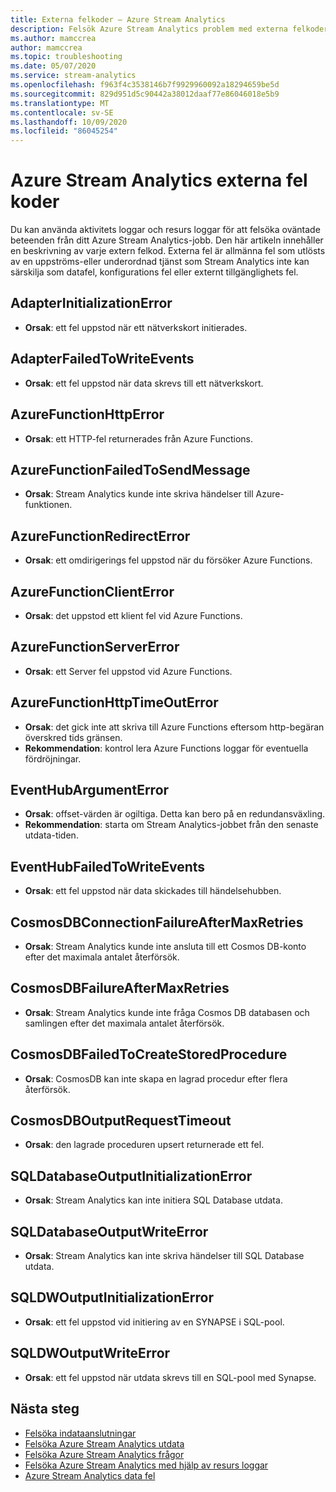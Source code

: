 ```yaml
---
title: Externa felkoder – Azure Stream Analytics
description: Felsök Azure Stream Analytics problem med externa felkoder.
ms.author: mamccrea
author: mamccrea
ms.topic: troubleshooting
ms.date: 05/07/2020
ms.service: stream-analytics
ms.openlocfilehash: f963f4c3538146b7f9929960092a18294659be5d
ms.sourcegitcommit: 829d951d5c90442a38012daaf77e86046018e5b9
ms.translationtype: MT
ms.contentlocale: sv-SE
ms.lasthandoff: 10/09/2020
ms.locfileid: "86045254"
---
```

# <a name="azure-stream-analytics-external-error-codes"></a>Azure Stream Analytics externa fel koder

Du kan använda aktivitets loggar och resurs loggar för att felsöka oväntade beteenden från ditt Azure Stream Analytics-jobb. Den här artikeln innehåller en beskrivning av varje extern felkod. Externa fel är allmänna fel som utlösts av en uppströms-eller underordnad tjänst som Stream Analytics inte kan särskilja som datafel, konfigurations fel eller externt tillgänglighets fel.

## <a name="adapterinitializationerror"></a>AdapterInitializationError

* **Orsak**: ett fel uppstod när ett nätverkskort initierades.

## <a name="adapterfailedtowriteevents"></a>AdapterFailedToWriteEvents

* **Orsak**: ett fel uppstod när data skrevs till ett nätverkskort.

## <a name="azurefunctionhttperror"></a>AzureFunctionHttpError

* **Orsak**: ett HTTP-fel returnerades från Azure Functions.

## <a name="azurefunctionfailedtosendmessage"></a>AzureFunctionFailedToSendMessage

* **Orsak**: Stream Analytics kunde inte skriva händelser till Azure-funktionen.

## <a name="azurefunctionredirecterror"></a>AzureFunctionRedirectError

* **Orsak**: ett omdirigerings fel uppstod när du försöker Azure Functions.

## <a name="azurefunctionclienterror"></a>AzureFunctionClientError

* **Orsak**: det uppstod ett klient fel vid Azure Functions.

## <a name="azurefunctionservererror"></a>AzureFunctionServerError

* **Orsak**: ett Server fel uppstod vid Azure Functions.

## <a name="azurefunctionhttptimeouterror"></a>AzureFunctionHttpTimeOutError

* **Orsak**: det gick inte att skriva till Azure Functions eftersom http-begäran överskred tids gränsen. 
* **Rekommendation**: kontrol lera Azure Functions loggar för eventuella fördröjningar.

## <a name="eventhubargumenterror"></a>EventHubArgumentError

* **Orsak**: offset-värden är ogiltiga. Detta kan bero på en redundansväxling.
* **Rekommendation**: starta om Stream Analytics-jobbet från den senaste utdata-tiden.

## <a name="eventhubfailedtowriteevents"></a>EventHubFailedToWriteEvents

* **Orsak**: ett fel uppstod när data skickades till händelsehubben.

## <a name="cosmosdbconnectionfailureaftermaxretries"></a>CosmosDBConnectionFailureAfterMaxRetries

* **Orsak**: Stream Analytics kunde inte ansluta till ett Cosmos DB-konto efter det maximala antalet återförsök.

## <a name="cosmosdbfailureaftermaxretries"></a>CosmosDBFailureAfterMaxRetries

* **Orsak**: Stream Analytics kunde inte fråga Cosmos DB databasen och samlingen efter det maximala antalet återförsök.

## <a name="cosmosdbfailedtocreatestoredprocedure"></a>CosmosDBFailedToCreateStoredProcedure

* **Orsak**: CosmosDB kan inte skapa en lagrad procedur efter flera återförsök.

## <a name="cosmosdboutputrequesttimeout"></a>CosmosDBOutputRequestTimeout

* **Orsak**: den lagrade proceduren upsert returnerade ett fel. 

## <a name="sqldatabaseoutputinitializationerror"></a>SQLDatabaseOutputInitializationError

* **Orsak**: Stream Analytics kan inte initiera SQL Database utdata.

## <a name="sqldatabaseoutputwriteerror"></a>SQLDatabaseOutputWriteError

* **Orsak**: Stream Analytics kan inte skriva händelser till SQL Database utdata.

## <a name="sqldwoutputinitializationerror"></a>SQLDWOutputInitializationError

* **Orsak**: ett fel uppstod vid initiering av en SYNAPSE i SQL-pool.

## <a name="sqldwoutputwriteerror"></a>SQLDWOutputWriteError

* **Orsak**: ett fel uppstod när utdata skrevs till en SQL-pool med Synapse.

## <a name="next-steps"></a>Nästa steg

* [Felsöka indataanslutningar](stream-analytics-troubleshoot-input.md)
* [Felsöka Azure Stream Analytics utdata](stream-analytics-troubleshoot-output.md)
* [Felsöka Azure Stream Analytics frågor](stream-analytics-troubleshoot-query.md)
* [Felsöka Azure Stream Analytics med hjälp av resurs loggar](stream-analytics-job-diagnostic-logs.md)
* [Azure Stream Analytics data fel](data-errors.md)
